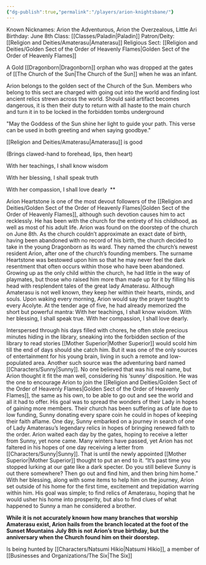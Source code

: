 ```yaml
---
{"dg-publish":true,"permalink":"/players/arion-knightsbane/"}
---
```


Known Nicknames: Arion the Adventurous, Arion the Overzealous, Little Ari
Birthday: June 8th
Class: [[Classes/Paladin\|Paladin]]
Patron/Deity: [[Religion and Deities/Amaterasu\|Amaterasu]]
Religious Sect: [[Religion and Deities/Golden Sect of the Order of Heavenly Flames\|Golden Sect of the Order of Heavenly Flames]]

A Gold [[Dragonborn\|Dragonborn]] orphan who was dropped at the gates of [[The Church of the Sun\|The Church of the Sun]] when he was an infant.

Arion belongs to the golden sect of the Church of the Sun. Members who belong to this sect are charged with going out into the world and finding lost ancient relics strewn across the world. Should said artifact becomes dangerous, it is then their duty to return with all haste to the main church and turn it in to be locked in the forbidden tombs underground

"May the Goddess of the Sun shine her light to guide your path. This verse can be used in both greeting and when saying goodbye."
  
[[Religion and Deities/Amaterasu\|Amaterasu]] is good

(Brings clawed-hand to forehead, lips, then heart)

With her teachings, I shall know wisdom

With her blessing, I shall speak truth

With her compassion, I shall love dearly 
**

Arion Heartstone is one of the most devout followers of the [[Religion and Deities/Golden Sect of the Order of Heavenly Flames\|Golden Sect of the Order of Heavenly Flames]], although such devotion causes him to act recklessly. He has been with the church for the entirety of his childhood, as well as most of his adult life. Arion was found on the doorstep of the church on June 8th. As the church couldn’t approximate an exact date of birth, having been abandoned with no record of his birth, the church decided to take in the young Dragonborn as its ward. They named the church’s newest resident Arion, after one of the church’s founding members. The surname Heartstone was bestowed upon him so that he may never feel the dark resentment that often occurs within those who have been abandoned. Growing up as the only child within the church, he had little in the way of playmates, but those who raised him more than made up for it by filling his head with resplendent tales of the great lady Amaterasu. Although Amaterasu is not well known, they keep her within their hearts, minds, and souls. Upon waking every morning, Arion would say the prayer taught to every Acolyte. At the tender age of five, he had already memorized the short but powerful mantra:
With her teachings, I shall know wisdom. 
With her blessing, I shall speak true. 
With her compassion, I shall love dearly.

Interspersed through his days filled with chores, he often stole precious minutes hiding in the library, sneaking into the forbidden section of the library to read stories [[Mother Superior\|Mother Superior]] would scold him till the end of days should she catch him. But it was one of the only sources of entertainment for his young brain, living in such a remote and low-populated area.
Another such source was the adventuring bard named [[Characters/Sunny\|Sunny]]. No one believed that was his real name, but Arion thought it fit the man well, considering his ‘sunny’ disposition. He was the one to encourage Arion to join the [[Religion and Deities/Golden Sect of the Order of Heavenly Flames\|Golden Sect of the Order of Heavenly Flames]], the same as his own, to be able to go out and see the world and all it had to offer. His goal was to spread the wonders of their Lady in hopes of gaining more members. Their church has been suffering as of late due to low funding, Sunny donating every spare coin he could in hopes of keeping their faith aflame.
One day, Sunny embarked on a journey in search of one of Lady Amaterasu’s legendary relics in hopes of bringing renewed faith to the order. Arion waited each day by the gates, hoping to receive a letter from Sunny, yet none came.
Many winters have passed, yet Arion has not faltered in his hopes of one day receiving a letter from [[Characters/Sunny\|Sunny]]. That is until the newly appointed [[Mother Superior\|Mother Superior]] thought to put an end to it.
“It’s past time you stopped lurking at our gate like a dark specter. Do you still believe Sunny is out there somewhere? Then go out and find him, and then bring him home.”
With her blessing, along with some items to help him on the journey, Arion set outside of his home for the first time, excitement and trepidation warring within him. His goal was simple; to find relics of Amaterasu, hoping that he would usher his home into prosperity, but also to find clues of what happened to Sunny a man he considered a brother.

**While it is not accurately known how many branches that worship Amaterasu exist, Arion hails from the branch located at the foot of the Sunset Mountains**
**July 8th is not Arion’s true birthday, but the anniversary when the Church found him on their doorstep.**

Is being hunted by [[Characters/Natsumi Hikio\|Natsumi Hikio]], a member of [[Businesses and Organizations/The Six\|The Six]]